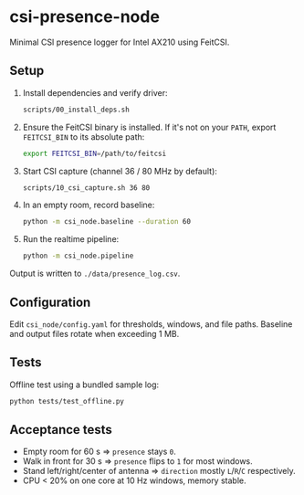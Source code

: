 # csi-presence-node

Minimal CSI presence logger for Intel AX210 using FeitCSI.

## Setup

1. Install dependencies and verify driver:
   ```bash
   scripts/00_install_deps.sh
   ```
2. Ensure the FeitCSI binary is installed. If it's not on your `PATH`, export `FEITCSI_BIN` to its absolute path:
   ```bash
   export FEITCSI_BIN=/path/to/feitcsi
   ```
3. Start CSI capture (channel 36 / 80 MHz by default):
   ```bash
   scripts/10_csi_capture.sh 36 80
   ```
4. In an empty room, record baseline:
   ```bash
   python -m csi_node.baseline --duration 60
   ```
5. Run the realtime pipeline:
   ```bash
   python -m csi_node.pipeline
   ```

Output is written to `./data/presence_log.csv`.

## Configuration

Edit `csi_node/config.yaml` for thresholds, windows, and file paths. Baseline and output files rotate when exceeding 1 MB.

## Tests

Offline test using a bundled sample log:
```bash
python tests/test_offline.py
```

## Acceptance tests

* Empty room for 60 s ⇒ `presence` stays `0`.
* Walk in front for 30 s ⇒ `presence` flips to `1` for most windows.
* Stand left/right/center of antenna ⇒ `direction` mostly `L`/`R`/`C` respectively.
* CPU < 20% on one core at 10 Hz windows, memory stable.
